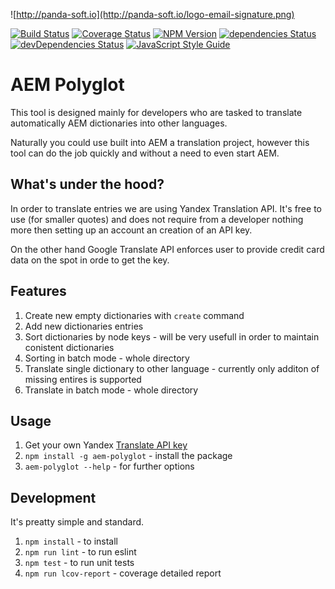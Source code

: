 ![http://panda-soft.io](http://panda-soft.io/logo-email-signature.png)

[![Build Status](https://travis-ci.org/zietas/aem-polyglot.svg?branch=master)](https://travis-ci.org/zietas/aem-polyglot) 
[![Coverage Status](https://coveralls.io/repos/github/zietas/aem-polyglot/badge.svg?branch=master)](https://coveralls.io/github/zietas/aem-polyglot?branch=master)
[![NPM Version](http://img.shields.io/npm/v/aem-polyglot.svg?style=flat)](https://www.npmjs.org/package/aem-polyglot)
[![dependencies Status](https://david-dm.org/zietas/aem-polyglot/status.svg)](https://david-dm.org/zietas/aem-polyglot)
[![devDependencies Status](https://david-dm.org/zietas/aem-polyglot/dev-status.svg)](https://david-dm.org/zietas/aem-polyglot?type=dev)
[![JavaScript Style Guide](https://img.shields.io/badge/code_style-standard-brightgreen.svg)](https://standardjs.com)

# AEM Polyglot

This tool is designed mainly for developers who are tasked to translate automatically AEM dictionaries into other languages. 

Naturally you could use built into AEM a translation project, however this tool can do the job quickly and without a need to even start AEM. 

## What's under the hood?

In order to translate entries we are using Yandex Translation API. It's free to use (for smaller quotes) and does not require from a developer nothing more then setting up an account an creation of an API key. 

On the other hand Google Translate API enforces user to provide credit card data on the spot in orde to get the key.   

## Features

1. Create new empty dictionaries with `create` command
2. Add new dictionaries entries
3. Sort dictionaries by node keys - will be very usefull in order to maintain conistent dictionaries
4. Sorting in batch mode - whole directory 
5. Translate single dictionary to other language - currently only additon of missing entires is supported
6. Translate in batch mode - whole directory 

## Usage

1. Get your own Yandex [Translate API key](http://tech.yandex.com/translate)
2. `npm install -g aem-polyglot` - install the package
3. `aem-polyglot --help` - for further options 

## Development

It's preatty simple and standard. 

1. `npm install` - to install 
2. `npm run lint` - to run eslint
3. `npm test` - to run unit tests
4. `npm run lcov-report` - coverage detailed report
